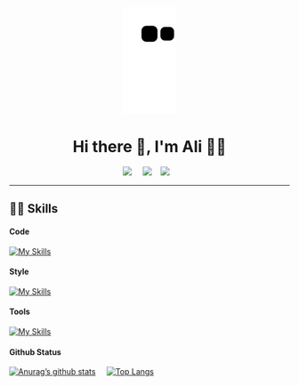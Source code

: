 <p align="center">
  <img src="https://github.com/alinadirkhanloo/alinadirkhanloo/raw/output/github-contribution-grid-snake.svg" alt="snake">
</p>

<!--
![Snake animation](https://github.com/eagrundy/eagrundy/blob/output/github-contribution-grid-snake.svg)
https://raw.githubusercontent.com/<github_user>/<repository>/<target_branch>/<file>
<p align='center'><img src="https://user-images.githubusercontent.com/37024258/223572376-d1d17f5d-b35f-4fe7-b226-33529953e5d2.jpg" alt="my banner" height="400"></p>
 -->
 
<h1 align='center'> Hi there 👋, I'm Ali 👩‍💻 </h1>

<p align='center'>
  <a href="https://www.linkedin.com/in/ali-nadirkhanlo-1a3050197/"><img src="https://img.shields.io/badge/linkedin-%230077B5.svg?&style=for-the-badge&logo=linkedin&logoColor=white" /></a>&nbsp;&nbsp;&nbsp;&nbsp;
  <a href="mailto:alinadirkhanlo.98@gmail.com?subject=Olá%20Ali"><img src="https://img.shields.io/badge/gmail-%23D14836.svg?&style=for-the-badge&logo=gmail&logoColor=white" /></a>&nbsp;&nbsp;&nbsp;&nbsp;<a href="https://codepen.io/alinadirkhanloo"><img src="https://img.shields.io/badge/Codepen-%230A0A0A.svg?&style=for-the-badge&logo=dev-dot-to&logoColor=white" /></a>&nbsp;&nbsp;&nbsp;
</p>

</p>


<hr>
                                                                
## 🧑‍💻 Skills

#### Code
[![My Skills](https://skills.thijs.gg/icons?i=angular,typescript,javascript,rxjs,html,nodejs)](https://skills.thijs.gg)

#### Style
[![My Skills](https://skills.thijs.gg/icons?i=css,scss,bootstrap)](https://skills.thijs.gg)

#### Tools
[![My Skills](https://skills.thijs.gg/icons?i=git,github)](https://skills.thijs.gg)

#### Github Status
[![Anurag’s github stats](https://github-readme-stats.vercel.app/api?username=alinadirkhanloo&bg_color=00000000)](https://github.com/alinadirkhanloo) &nbsp;&nbsp;&nbsp; [![Top Langs](https://github-readme-stats.vercel.app/api/top-langs/?username=alinadirkhanloo&layout=compact)](https://github.com/alinadirkhanloo)

<!--
**alinadirkhanloo/alinadirkhanloo** is a ✨ _special_ ✨ repository because its `README.md` (this file) appears on your GitHub profile.
![github](https://img.shields.io/badge/GitHub-000000?style=for-the-badge&logo=GitHub&logoColor=white)
![github](https://img.shields.io/badge/GitHub-000000?style=for-the-badge&logo=GitHub&logoColor=white)
Here are some ideas to get you started:

- 🔭 I’m currently working on ...
- 🌱 I’m currently learning ...
- 👯 I’m looking to collaborate on ...
- 🤔 I’m looking for help with ...
- 💬 Ask me about ...
- 📫 How to reach me: ...
- 😄 Pronouns: ...
- ⚡ Fun fact: ...
-->
